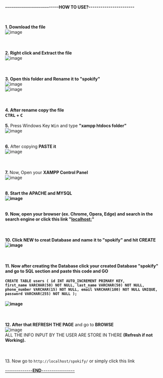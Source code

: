 **---------------------------HOW TO USE?-----------------------**
<br>
<br>
<br>

**1. Download the file**
<br>
![image](https://github.com/user-attachments/assets/1a6c04d2-264a-433c-b34f-c7f86899b4f9)
<br>
<br>
<br>
<br>
**2. Right click and Extract the file**
<br>
![image](https://github.com/user-attachments/assets/2b4dc06b-ab7e-446b-95a0-e7bcac2e858c)
<br>
<br>
<br>
<br>
**3. Open this folder and Rename it to "spokify"**
<br>
![image](https://github.com/user-attachments/assets/e2327958-d324-4d51-8fb2-4bf1f110c249)
<br>
![image](https://github.com/user-attachments/assets/038b4c7d-13bf-4df1-8dc6-86ea686466aa)
<br>
<br>
<br>
<br>
**4. After rename copy the file
<br>
<kbd>CTRL</kbd> + <kbd>C</kbd>**
<br>
<br>
**5.** Press Windows Key <kbd>Win</kbd> and type **"xampp htdocs folder"**
<br>
![image](https://github.com/user-attachments/assets/916a6995-2b8e-4592-b6f6-c4ecaebdc017)
<br>
<br>
<br>
**6.** After copying **PASTE it**
<br>
![image](https://github.com/user-attachments/assets/edef180e-e59c-4202-9abb-ed5471bb3c89)
<br>
<br>
<br>
<br>
**7.** Now, Open your **XAMPP Control Panel**
<br>
![image](https://github.com/user-attachments/assets/8670a60c-8b00-4eb4-aa99-63ea68ae89a4)
<br>
<br>
<br>
**8. **Start the **APACHE and MYSQL**
<br>
![image](https://github.com/user-attachments/assets/96683a39-894c-472f-b9ed-d9aa01c8ab73)
<br>
<br>
<br>
9. Now, open your browser (ex. Chrome, Opera, Edge) and search in the search engine or click this link "[localhost:](http://localhost/phpmyadmin/)"
<br>
<br>
<br>
<br>
10. Click **NEW** to creat Database and name it to **"spokify"** and hit **CREATE**
<br>
![image](https://github.com/user-attachments/assets/37c4ba3a-ab0c-4a1e-9b64-9606a5338448)
<br>
<br>
<br>
<br>
11. Now after creating the Database click your created Database **"spokify"** and go to **SQL** section and paste this code and **GO**
<br>
<br>
<code>CREATE TABLE users (
    id INT AUTO_INCREMENT PRIMARY KEY,
    first_name VARCHAR(50) NOT NULL,
    last_name VARCHAR(50) NOT NULL,
    phone_number VARCHAR(15) NOT NULL,
    email VARCHAR(100) NOT NULL UNIQUE,
    password VARCHAR(255) NOT NULL
);</code>
<br>
<br>
![image](https://github.com/user-attachments/assets/500f1ba0-52bc-4dae-9a88-7bff166d7080)
<br>
<br>
<br>
<br>
12. After that** REFRESH THE PAGE** and go to **BROWSE** 
<br>
![image](https://github.com/user-attachments/assets/2ab645c5-eca1-4b85-8560-42672057a502)
<br>
ALL THE INFO INPUT BY THE USER ARE STORE IN THERE **(Refresh if not Working).**
<br>
<br>
<br>
<br>
13. Now go to <code>http://localhost/spokify/</code> or simply click this link <a href="http://localhost/spokify/">

--------------**END**-----------------
